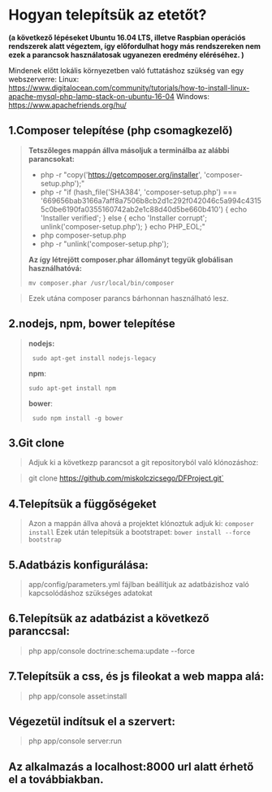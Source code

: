 Hogyan telepítsük az etetőt?
============================

**(a következő lépéseket Ubuntu 16.04 LTS, illetve Raspbian operációs rendszerek alatt végeztem, így előfordulhat hogy más rendszereken nem ezek a parancsok használatosak ugyanezen eredmény eléréséhez. )**

Mindenek előtt lokális környezetben való futtatáshoz szükség van egy webszerverre:
Linux:
https://www.digitalocean.com/community/tutorials/how-to-install-linux-apache-mysql-php-lamp-stack-on-ubuntu-16-04
Windows:
https://www.apachefriends.org/hu/

1.Composer telepítése (php csomagkezelő)
----------------------------------------

> **Tetszőleges mappán állva másoljuk a terminálba az alábbi parancsokat:**
>
>   - php -r "copy('https://getcomposer.org/installer', 'composer-setup.php');"
>   - php -r "if (hash_file('SHA384', 'composer-setup.php') === '669656bab3166a7aff8a7506b8cb2d1c292f042046c5a994c43155c0be6190fa0355160742ab2e1c88d40d5be660b410') { echo 'Installer verified'; } else { echo 'Installer corrupt'; unlink('composer-setup.php'); } echo PHP_EOL;"
>   - php composer-setup.php
>   - php -r "unlink('composer-setup.php');
>
> **Az így létrejött composer.phar állományt tegyük globálisan használhatóvá:**
>
> ```mv composer.phar /usr/local/bin/composer```

>    Ezek utána composer parancs bárhonnan használható lesz.




2.nodejs, npm, bower telepítése
-------------------------------

>  **nodejs:**
>
>      sudo apt-get install nodejs-legacy
>
>  **npm**:
>
>
>     sudo apt-get install npm
>
>  **bower**:
>
>      sudo npm install -g bower

3.Git clone
-----------

> Adjuk ki a következp parancsot a git repositoryból való klónozáshoz:

> git clone https://github.com/miskolczicsego/DFProject.git`

4.Telepítsük a függőségeket
---------------------------

> Azon a mappán állva ahová a projektet klónoztuk adjuk ki:
> `composer install`
> Ezek után telepítsük a bootstrapet:
>  `bower install --force bootstrap`

5.Adatbázis konfigurálása:
--------------------------

>  app/config/parameters.yml fájlban beállítjuk az adatbázishoz való
> kapcsolódáshoz szükséges adatokat


6.Telepítsük az adatbázist a következő paranccsal:
--------------------------------------------------

>   php app/console doctrine:schema:update --force

7.Telepítsük a css, és js fileokat a web mappa alá:
--------------------------------------------------

>   php app/console asset:install

Végezetül indítsuk el a szervert:
---------------------------------

>   php app/console server:run


Az alkalmazás a localhost:8000 url alatt érhető el a továbbiakban.
------------------------------------------------------------------





